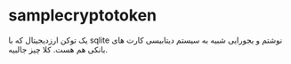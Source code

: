 # samplecryptotoken
یک توکن ارزدیجیتال که با sqlite نوشتم و یجورایی شبیه به سیستم دیتابیسی کارت های بانکی هم هست.
کلا چیز جالبیه.
